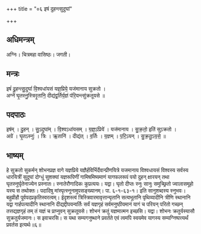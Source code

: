 +++
title = "०६ इषं दुहन्त्सुदुघां"

+++
## अधिमन्त्रम्
अग्निः। चित्रमहा वासिष्ठः। जगती।

## मन्त्रः
इषं॑ दु॒हन्त्सु॒दुघां॑ वि॒श्वधा॑यसं यज्ञ॒प्रिये॒ यज॑मानाय सुक्रतो ।  
अग्ने॑ घृ॒तस्नु॒स्त्रिरृ॒तानि॒ दीद्य॑द्व॒र्तिर्य॒ज्ञं प॑रि॒यन्त्सु॑क्रतूयसे ॥

## पदपाठः
इष॑म् । दु॒हन् । सु॒ऽदुघा॑म् । वि॒श्वऽधा॑यसम् । य॒ज्ञ॒ऽप्रिये॑ । यज॑मानाय । सु॒क्र॒तो॒ इति॑ सुऽक्रतो ।  
अग्रे॑ । घृ॒तऽस्नुः॑ । त्रिः । ऋ॒तानि॑ । दीद्य॑त् । व॒र्तिः । य॒ज्ञम् । प॒रि॒ऽयन् । सु॒क्र॒तु॒ऽय॒से॒ ॥

## भाष्यम्
हे सुक्रतो सुकर्मन् शोभनप्रज्ञ वागे यज्ञप्रिये यज्ञैर्हविर्भिर्देवान्प्रीणयित्रे यजमानाय विश्वधायसं विश्वस्य सर्वस्य धारयित्रीं सुदुघां दोग्धुं सुशक्यां यज्ञरूपिणीं गामिषमिष्यमाणं यागफलरूपं पयो दुहन् क्षारयन् तथा घृतस्नुर्घृतेनाज्येन प्रस्नातः। स्नातेरौणादिकः कुप्रत्ययः। यद्वा। घृतो दीप्तः स्नुः सानुः समुच्छ्रितो ज्वालासमूहो यस्य स तथोक्तः। पदादिषु मांस्पृत्स्नूनामुपसङ्ख्यानम्। पा. ६-१-६३-१। इति सानुशब्दस्य स्नुभवः। बहुव्रीहौ पूर्वपदप्रकृतिस्वरत्वम्। ईदृशस्त्वं त्रिस्त्रिवारमावृत्तान्यृतानि सत्यभूतानि पृथिव्यादीनि त्रीणि स्थानानि यद्वा गार्हपत्यादीनि स्थानानि दीद्यद्दीपयन्वर्तिः सर्वं यज्ञगृहं सर्वमनुष्ठीयमानं यागं च परियन् परितो गच्छन् तत्तद्यज्ञगृहं तम् तं यज्ञं च प्राप्नुवन् सुक्रतूयसे। शोभनं क्रतुं यज्ञमात्मन इच्छसि। यद्वा। शोभनः क्रतुर्यस्यासौ सुक्रतुर्यजमानः। स इवाचरसि। स यथा सम्यगनुष्थाने प्रवर्तते एवं त्वमपि स्वयमेव यागस्य सम्यग्निष्पत्त्यर्थं प्रवर्तस इत्यर्थः॥६॥